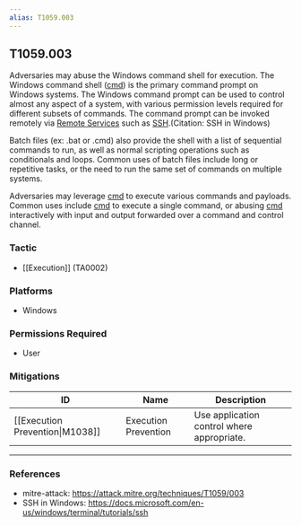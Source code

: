 ```yaml
---
alias: T1059.003
---
```


## T1059.003

Adversaries may abuse the Windows command shell for execution. The Windows command shell ([cmd](https://attack.mitre.org/software/S0106)) is the primary command prompt on Windows systems. The Windows command prompt can be used to control almost any aspect of a system, with various permission levels required for different subsets of commands. The command prompt can be invoked remotely via [Remote Services](https://attack.mitre.org/techniques/T1021) such as [SSH](https://attack.mitre.org/techniques/T1021/004).(Citation: SSH in Windows)

Batch files (ex: .bat or .cmd) also provide the shell with a list of sequential commands to run, as well as normal scripting operations such as conditionals and loops. Common uses of batch files include long or repetitive tasks, or the need to run the same set of commands on multiple systems.

Adversaries may leverage [cmd](https://attack.mitre.org/software/S0106) to execute various commands and payloads. Common uses include [cmd](https://attack.mitre.org/software/S0106) to execute a single command, or abusing [cmd](https://attack.mitre.org/software/S0106) interactively with input and output forwarded over a command and control channel.


### Tactic
- [[Execution]] (TA0002)

### Platforms
- Windows

### Permissions Required
- User

### Mitigations

| ID | Name | Description |
| --- | --- | --- |
| [[Execution Prevention\|M1038]] | Execution Prevention | Use application control where appropriate. |


---
### References

- mitre-attack: https://attack.mitre.org/techniques/T1059/003
- SSH in Windows: https://docs.microsoft.com/en-us/windows/terminal/tutorials/ssh
